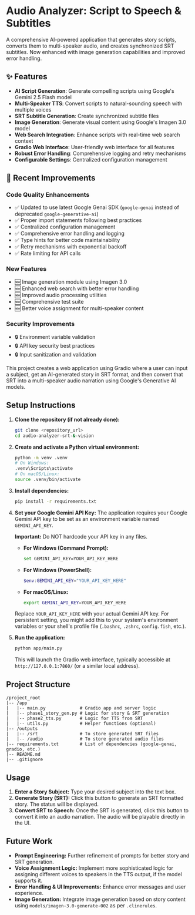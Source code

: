 # Audio Analyzer: Script to Speech & Subtitles

A comprehensive AI-powered application that generates story scripts, converts them to multi-speaker audio, and creates synchronized SRT subtitles. Now enhanced with image generation capabilities and improved error handling.

## ✨ Features

- **AI Script Generation**: Generate compelling scripts using Google's Gemini 2.5 Flash model
- **Multi-Speaker TTS**: Convert scripts to natural-sounding speech with multiple voices
- **SRT Subtitle Generation**: Create synchronized subtitle files
- **Image Generation**: Generate visual content using Google's Imagen 3.0 model
- **Web Search Integration**: Enhance scripts with real-time web search context
- **Gradio Web Interface**: User-friendly web interface for all features
- **Robust Error Handling**: Comprehensive logging and retry mechanisms
- **Configurable Settings**: Centralized configuration management

## 🚀 Recent Improvements

### Code Quality Enhancements
- ✅ Updated to use latest Google Genai SDK (`google-genai` instead of deprecated `google-generative-ai`)
- ✅ Proper import statements following best practices
- ✅ Centralized configuration management
- ✅ Comprehensive error handling and logging
- ✅ Type hints for better code maintainability
- ✅ Retry mechanisms with exponential backoff
- ✅ Rate limiting for API calls

### New Features
- 🆕 Image generation module using Imagen 3.0
- 🆕 Enhanced web search with better error handling
- 🆕 Improved audio processing utilities
- 🆕 Comprehensive test suite
- 🆕 Better voice assignment for multi-speaker content

### Security Improvements
- 🔒 Environment variable validation
- 🔒 API key security best practices
- 🔒 Input sanitization and validation

This project creates a web application using Gradio where a user can input a subject, get an AI-generated story in SRT format, and then convert that SRT into a multi-speaker audio narration using Google's Generative AI models.

## Setup Instructions

1.  **Clone the repository (if not already done):**
    ```bash
    git clone <repository_url>
    cd audio-analyzer-srt-&-vision
    ```

2.  **Create and activate a Python virtual environment:**
    ```bash
    python -m venv .venv
    # On Windows:
    .venv\Scripts\activate
    # On macOS/Linux:
    source .venv/bin/activate
    ```

3.  **Install dependencies:**
    ```bash
    pip install -r requirements.txt
    ```

4.  **Set your Google Gemini API Key:**
    The application requires your Google Gemini API key to be set as an environment variable named `GEMINI_API_KEY`.
    
    **Important:** Do NOT hardcode your API key in any files.

    *   **For Windows (Command Prompt):**
        ```bash
        set GEMINI_API_KEY=YOUR_API_KEY_HERE
        ```
    *   **For Windows (PowerShell):**
        ```powershell
        $env:GEMINI_API_KEY="YOUR_API_KEY_HERE"
        ```
    *   **For macOS/Linux:**
        ```bash
        export GEMINI_API_KEY=YOUR_API_KEY_HERE
        ```
    Replace `YOUR_API_KEY_HERE` with your actual Gemini API key. For persistent setting, you might add this to your system's environment variables or your shell's profile file (`.bashrc`, `.zshrc`, `config.fish`, etc.).

5.  **Run the application:**
    ```bash
    python app/main.py
    ```
    This will launch the Gradio web interface, typically accessible at `http://127.0.0.1:7860/` (or a similar local address).

## Project Structure

```
/project_root
|-- /app
|   |-- main.py             # Gradio app and server logic
|   |-- phase1_story_gen.py # Logic for story & SRT generation
|   |-- phase2_tts.py       # Logic for TTS from SRT
|   |-- utils.py            # Helper functions (optional)
|-- /outputs
|   |-- /srt                # To store generated SRT files
|   |-- /audio              # To store generated audio files
|-- requirements.txt        # List of dependencies (google-genai, gradio, etc.)
|-- README.md
|-- .gitignore
```

## Usage

1.  **Enter a Story Subject:** Type your desired subject into the text box.
2.  **Generate Story (SRT):** Click this button to generate an SRT formatted story. The status will be displayed.
3.  **Convert SRT to Speech:** Once the SRT is generated, click this button to convert it into an audio narration. The audio will be playable directly in the UI.

## Future Work

*   **Prompt Engineering:** Further refinement of prompts for better story and SRT generation.
*   **Voice Assignment Logic:** Implement more sophisticated logic for assigning different voices to speakers in the TTS output, if the model supports it.
*   **Error Handling & UI Improvements:** Enhance error messages and user experience.
*   **Image Generation:** Integrate image generation based on story content using `models/imagen-3.0-generate-002` as per `.clinerules`.

